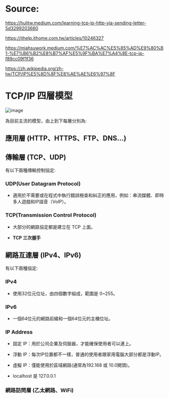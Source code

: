 # Source:

https://hulitw.medium.com/learning-tcp-ip-http-via-sending-letter-5d3299203660

https://ithelp.ithome.com.tw/articles/10246327

https://miahsuwork.medium.com/%E7%AC%AC%E5%85%AD%E9%80%B1-%E7%B6%B2%E8%B7%AF%E5%9F%BA%E7%A4%8E-tcp-ip-f89cc09f1f36

https://zh.wikipedia.org/zh-tw/TCP/IP%E5%8D%8F%E8%AE%AE%E6%97%8F

# TCP/IP 四層模型

![image](https://miro.medium.com/v2/resize:fit:828/0*vOZUVfmlmpIlQZer)

為目前主流的模型，由上到下每層分別為:

## 應用層 (HTTP、HTTPS、FTP、DNS…)

## 傳輸層 (TCP、UDP)

有以下兩種傳輸控制協定:

### UDP(User Datagram Protocol)

* 適用於不需要或在程式中執行錯誤檢查和糾正的應用，例如：串流媒體、即時多人遊戲和IP語音（VoIP）。

### TCP(Transmission Control Protocol)

* 大部分的網路協定都是建立在 TCP 上面。

* **TCP 三次握手**



## 網路互連層 (IPv4、IPv6)

有以下兩種協定:

### IPv4

* 使用32位元位址，由四個數字組成，範圍是 0~255。

### IPv6

* 一個64位元的網路前綴和一個64位元的主機位址。

### IP Address 

* 固定 IP：用於公司企業及伺服器，才能確保使用者可以連上。

* 浮動 IP：每次IP位置都不一樣，普通的使用者跟家用電腦大部分都是浮動IP。

* 虛擬 IP：僅能使用於區域網路(通常為192.168 或 10.0開頭)。

* localhost 是 127.0.0.1

### 網路訪問層 (乙太網路、WiFi)
